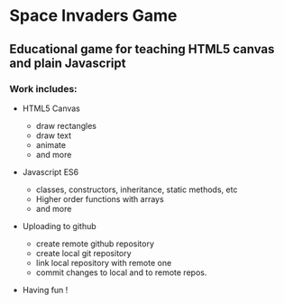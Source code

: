 
# Space Invaders Game

## Educational game for teaching HTML5 canvas and plain Javascript

### Work includes:

* HTML5 Canvas
    * draw rectangles
    * draw text
    * animate
    * and more

* Javascript ES6
    * classes, constructors, inheritance, static methods, etc
    * Higher order functions with arrays
    * and more
    
* Uploading to github
    * create remote github repository
    * create local git repository
    * link local repository with remote one
    * commit changes to local and to remote repos.

* Having fun !

